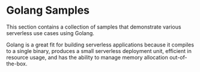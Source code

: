 # Golang Samples

This section contains a collection of samples that demonstrate various serverless use cases using Golang.

Golang is a great fit for building serverless applications because it compiles to a single binary, produces a small serverless deployment unit, efficient in resource usage, and has the ability to manage memory allocation out-of-the-box.

